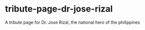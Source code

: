 # tribute-page-dr-jose-rizal
A tribute page for Dr. Jose Rizal, the national hero of the philippines
